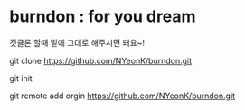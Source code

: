 # burndon : for you dream

깃클론 할때 밑에 그대로 해주시면 돼요~!

git clone https://github.com/NYeonK/burndon.git 

git init

git remote add orgin https://github.com/NYeonK/burndon.git
